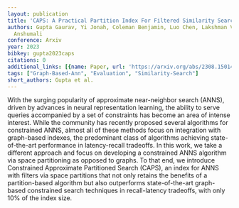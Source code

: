 ```yaml
---
layout: publication
title: 'CAPS: A Practical Partition Index For Filtered Similarity Search'
authors: Gupta Gaurav, Yi Jonah, Coleman Benjamin, Luo Chen, Lakshman Vihan, Shrivastava
  Anshumali
conference: Arxiv
year: 2023
bibkey: gupta2023caps
citations: 0
additional_links: [{name: Paper, url: 'https://arxiv.org/abs/2308.15014'}]
tags: ["Graph-Based-Ann", "Evaluation", "Similarity-Search"]
short_authors: Gupta et al.
---
```

With the surging popularity of approximate near-neighbor search (ANNS),
driven by advances in neural representation learning, the ability to serve
queries accompanied by a set of constraints has become an area of intense
interest. While the community has recently proposed several algorithms for
constrained ANNS, almost all of these methods focus on integration with
graph-based indexes, the predominant class of algorithms achieving
state-of-the-art performance in latency-recall tradeoffs. In this work, we take
a different approach and focus on developing a constrained ANNS algorithm via
space partitioning as opposed to graphs. To that end, we introduce Constrained
Approximate Partitioned Search (CAPS), an index for ANNS with filters via space
partitions that not only retains the benefits of a partition-based algorithm
but also outperforms state-of-the-art graph-based constrained search techniques
in recall-latency tradeoffs, with only 10% of the index size.